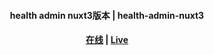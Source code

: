 <h4 align='center'>health admin nuxt3版本 | health-admin-nuxt3</h4>

<h4 align='center'><a href="https://huberyyang.site:81/">在线</a> | <a href="https://huberyyang.site:81/">Live</a></h4>
